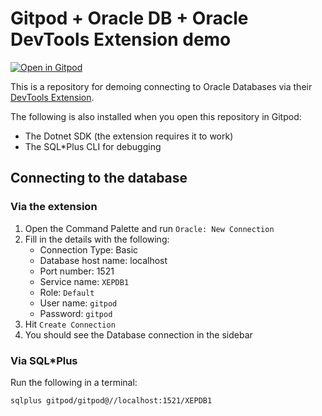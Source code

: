 # Gitpod + Oracle DB + Oracle DevTools Extension demo

[![Open in Gitpod](https://gitpod.io/button/open-in-gitpod.svg)](https://gitpod.io/#https://github.com/gitpod-io/oracle-devtools-demo)

This is a repository for demoing connecting to Oracle Databases via their [DevTools Extension](https://marketplace.visualstudio.com/items?itemName=Oracle.oracledevtools).

The following is also installed when you open this repository in Gitpod:
- The Dotnet SDK (the extension requires it to work)
- The SQL*Plus CLI for debugging

## Connecting to the database

### Via the extension

1. Open the Command Palette and run `Oracle: New Connection`
2. Fill in the details with the following:
    - Connection Type: Basic
    - Database host name: localhost
    - Port number: 1521
    - Service name: `XEPDB1`
    - Role: `Default`
    - User name: `gitpod`
    - Password: `gitpod`
3. Hit `Create Connection`
4. You should see the Database connection in the sidebar


### Via SQL*Plus

Run the following in a terminal: 

```bash
sqlplus gitpod/gitpod@//localhost:1521/XEPDB1
```
